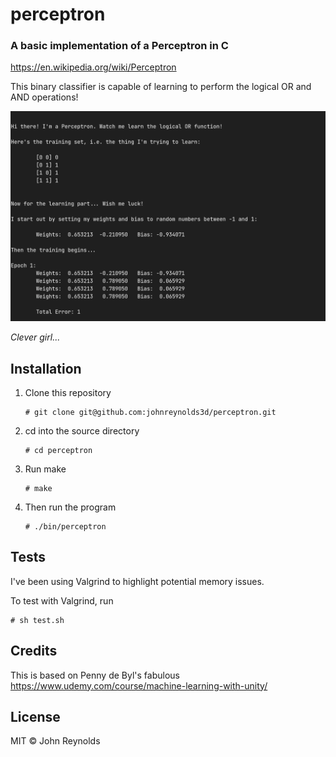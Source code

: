 # perceptron

### A basic implementation of a Perceptron in C

https://en.wikipedia.org/wiki/Perceptron

This binary classifier is capable of learning to perform the logical OR and AND operations!

![Screenshot](/img/perceptron.webp?raw=true "")

*Clever girl...*

## Installation

  1. Clone this repository
     ```
     # git clone git@github.com:johnreynolds3d/perceptron.git
     ```
  2. cd into the source directory
     ```
     # cd perceptron
     ```
  3. Run make 
     ```
     # make 
     ```
  4. Then run the program
     ```
     # ./bin/perceptron
     ```

## Tests

I've been using Valgrind to highlight potential memory issues. 

To test with Valgrind, run
```
# sh test.sh
```

## Credits

This is based on Penny de Byl's fabulous https://www.udemy.com/course/machine-learning-with-unity/

## License

MIT &copy; John Reynolds
